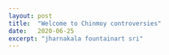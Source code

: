```yaml
---
layout: post
title:  "Welcome to Chinmoy controversies"
date:   2020-06-25
excerpt: "jharnakala fountainart sri"
---
```

